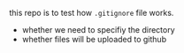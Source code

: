 this repo is to test how `.gitignore` file works.
- whether we need to specifiy the directory
- whether files will be uploaded to github

